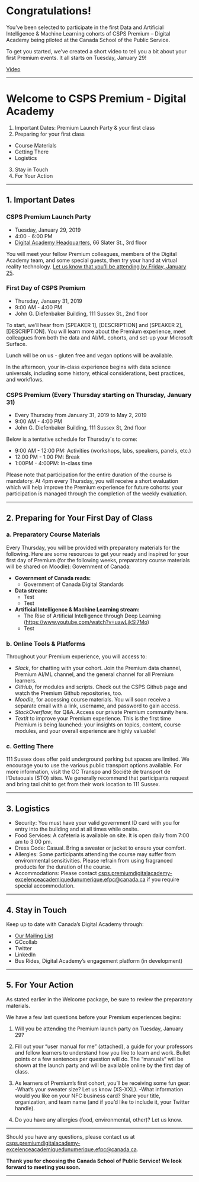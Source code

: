# Congratulations! 

You’ve been selected to participate in the first Data and Artificial Intelligence & Machine Learning cohorts of CSPS Premium – Digital Academy being piloted at the Canada School of the Public Service.

To get you started, we’ve created a short video to tell you a bit about your first Premium events. It all starts on Tuesday, January 29!

[Video](url)

*************************

# Welcome to CSPS Premium - Digital Academy

1. Important Dates: Premium Launch Party & your first class
2. Preparing for your first class
- Course Materials
- Getting There
- Logistics
3. Stay in Touch
4. For Your Action

*************************

## 1. Important Dates

### CSPS Premium Launch Party
* Tuesday, January 29, 2019
* 4:00 - 6:00 PM
* [Digital Academy Headquarters](https://www.google.ca/maps/@45.4216695,-75.6942864,3a,75y,159.85h,95.12t/data=!3m7!1e1!3m5!1soLka23a3BM5HUHjLsFZ4hA!2e0!6s%2F%2Fgeo0.ggpht.com%2Fcbk%3Fpanoid%3DoLka23a3BM5HUHjLsFZ4hA%26output%3Dthumbnail%26cb_client%3Dmaps_sv.tactile.gps%26thumb%3D2%26w%3D203%26h%3D100%26yaw%3D259.15222%26pitch%3D0%26thumbfov%3D100!7i13312!8i6656), 66 Slater St., 3rd floor

You will meet your fellow Premium colleagues, members of the Digital Academy team, and some special guests, then try your hand at virtual reality technology. [Let us know that you’ll be attending by Friday, January 25](csps.premiumdigitalacademy-excelenceacademiquedunumerique.efpc@canada.ca).

### First Day of CSPS Premium
* Thursday, January 31, 2019
* 9:00 AM - 4:00 PM
* John G. Diefenbaker Building, 111 Sussex St., 2nd floor

To start, we’ll hear from [SPEAKER 1], [DESCRIPTION] and [SPEAKER 2], [DESCRIPTION]. You will learn more about the Premium experience, meet colleagues from both the data and AI/ML cohorts, and set-up your Microsoft Surface.

Lunch will be on us - gluten free and vegan options will be available.

In the afternoon, your in-class experience begins with data science universals, including some history, ethical considerations, best practices, and workflows.

### CSPS Premium (Every Thursday starting on Thursday, January 31)
* Every Thursday from January 31, 2019 to May 2, 2019
* 9:00 AM - 4:00 PM
* John G. Diefenbaker Building, 111 Sussex St, 2nd floor

Below is a tentative schedule for Thursday's to come:

* 9:00 AM - 12:00 PM: Activities (workshops, labs, speakers, panels, etc.)
* 12:00 PM - 1:00 PM: Break
* 1:00PM - 4:00PM: In-class time

Please note that participation for the entire duration of the course is mandatory.
At 4pm every Thursday, you will receive a short evaluation which will help improve the Premium experience for future cohorts: your participation is managed through the completion of the weekly evaluation.

*************************

## 2. Preparing for Your First Day of Class

### a. Preparatory Course Materials

Every Thursday, you will be provided with preparatory materials for the following. Here are some resources to get your ready and inspired for your first day of Premium (for the following weeks, preparatory course materials will be shared on Moodle):
Government of Canada:

- **Government of Canada reads:**
  - Government of Canada Digital Standards
- **Data stream:**
  - Test
  - Test
- **Artificial Intelligence & Machine Learning stream:**
  - The Rise of Artificial Intelligence through Deep Learning (https://www.youtube.com/watch?v=uawLjkSI7Mo)
  - Test

### b. Online Tools & Platforms

Throughout your Premium experience, you will access to:
- _Slack_, for chatting with your cohort. Join the Premium data channel, Premium AI/ML channel, and the general channel for all Premium learners.
- _GitHub_, for modules and scripts. Check out the CSPS Github page and watch the Premium Github repositories, too.
- _Moodle_, for accessing course materials. You will soon receive a separate email with a link, username, and password to gain access.
- _StackOverflow_, for Q&A. Access our private Premium community here.
- _Textit_ to improve your Premium experience. This is the first time Premium is being launched: your insights on topics, content, course modules, and your overall experience are highly valuable!

### c. Getting There

111 Sussex does offer paid underground parking but spaces are limited. We encourage you to use the various public transport options available. For more information, visit the OC Transpo and  Société de transport de l’Outaouais (STO) sites. We generally recommend that participants request and bring taxi chit to get from their work location to 111 Sussex.

*************************

## 3. Logistics

- Security: You must have your valid government ID card with you for entry into the building and at all times while onsite.
- Food Services: A cafeteria is available on site. It is open daily from 7:00 am to 3:00 pm.
- Dress Code: Casual. Bring a sweater or jacket to ensure your comfort.
- Allergies: Some participants attending the course may suffer from environmental sensitivities. Please refrain from using fragranced products for the duration of the course.
- Accommodations: Please contact csps.premiumdigitalacademy-excelenceacademiquedunumerique.efpc@canada.ca 
if you require special accommodation.

*************************

## 4. Stay in Touch

Keep up to date with Canada’s Digital Academy through:
- [Our Mailing List](http://github.com)
- GCcollab
- Twitter
- LinkedIn
- Bus Rides, Digital Academy’s engagement platform (in development)

*************************

## 5. For Your Action

As stated earlier in the Welcome package, be sure to review the preparatory materials.

We have a few last questions before your Premium experiences begins:

1. Will you be attending the Premium launch party on Tuesday, January 29?

2. Fill out your “user manual for me” (attached), a guide for your professors and fellow learners to understand how you like to learn and work. Bullet points or a few sentences per question will do. The “manuals” will be shown at the launch party and will be available online by the first day of class. 

3. As learners of Premium’s first cohort, you’ll be receiving some fun gear:
-What’s your sweater size? Let us know (XS-XXL).
-What information would you like on your NFC business card? Share your title, organization, and team name (and if you’d like to include it, your Twitter handle).

4. Do you have any allergies (food, environmental, other)? Let us know.

*************************

Should you have any questions, please contact us at csps.premiumdigitalacademy-excelenceacademiquedunumerique.efpc@canada.ca.

**Thank you for choosing the Canada School of Public Service! We look forward to meeting you soon.**

*************************
